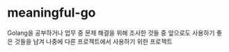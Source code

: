 # meaningful-go
Golang을 공부하거나 업무 중 문제 해결을 위해 조사한 것들 중 앞으로도 사용하기 좋은 것들을 남겨 나중에 다른 프로젝트에서 사용하기 위한 프로젝트
